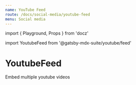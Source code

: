 ```yaml
---
name: YouTube Feed
route: /docs/social-media/youtube-feed
menu: Social media
---
```

import { Playground, Props } from 'docz'

import YoutubeFeed from '@gatsby-mdx-suite/youtube/feed'

# YoutubeFeed

Embed multiple youtube videos

<Props of={YoutubeFeed} />

<Playground>
  <YoutubeFeed />
</Playground>
